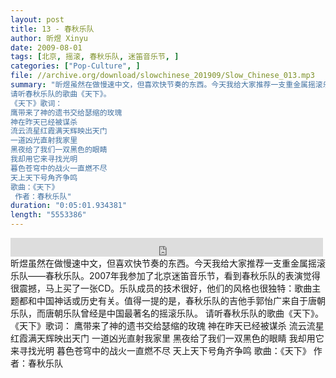 ```yaml
---
layout: post
title: 13 - 春秋乐队
author: 昕煜 Xinyu
date: 2009-08-01
tags: [北京, 摇滚, 春秋乐队, 迷笛音乐节, ]
categories: ["Pop-Culture", ]
file: //archive.org/download/slowchinese_201909/Slow_Chinese_013.mp3
summary: "昕煜虽然在做慢速中文，但喜欢快节奏的东西。今天我给大家推荐一支重金属摇滚乐队——春秋乐队。2007年我参加了北京迷笛音乐节，看到春秋乐队的表演觉得很震撼，马上买了一张CD。乐队成员的技术很好，他们的风格也很独特：歌曲主题都和中国神话或历史有关。值得一提的是，春秋乐队的吉他手郭怡广来自于唐朝乐队，而唐朝乐队曾经是中国最著名的摇滚乐队。
请听春秋乐队的歌曲《天下》。
《天下》歌词：
鹰带来了神的遗书交给瑟缩的玫瑰
神在昨天已经被谋杀
流云流星红霞满天辉映出天门
一道凶光直射我家里
黑夜给了我们一双黑色的眼睛
我却用它来寻找光明
暮色苍穹中的战火一直燃不尽
天上天下号角齐争鸣
歌曲：《天下》
 作者：春秋乐队"
duration: "0:05:01.934381"
length: "5553386"
---
```


<iframe src="https://archive.org/embed/slowchinese_201909/Slow_Chinese_013.mp3" width="500" height="30" frameborder="0" webkitallowfullscreen="true" mozallowfullscreen="true" allowfullscreen></iframe>
昕煜虽然在做慢速中文，但喜欢快节奏的东西。今天我给大家推荐一支重金属摇滚乐队——春秋乐队。2007年我参加了北京迷笛音乐节，看到春秋乐队的表演觉得很震撼，马上买了一张CD。乐队成员的技术很好，他们的风格也很独特：歌曲主题都和中国神话或历史有关。值得一提的是，春秋乐队的吉他手郭怡广来自于唐朝乐队，而唐朝乐队曾经是中国最著名的摇滚乐队。
请听春秋乐队的歌曲《天下》。
《天下》歌词：
鹰带来了神的遗书交给瑟缩的玫瑰
神在昨天已经被谋杀
流云流星红霞满天辉映出天门
一道凶光直射我家里
黑夜给了我们一双黑色的眼睛
我却用它来寻找光明
暮色苍穹中的战火一直燃不尽
天上天下号角齐争鸣
歌曲：《天下》
 作者：春秋乐队